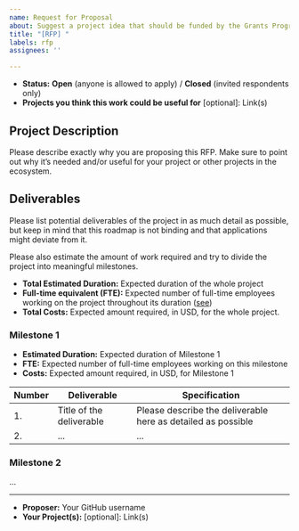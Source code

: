 ```yaml
---
name: Request for Proposal
about: Suggest a project idea that should be funded by the Grants Program
title: "[RFP] "
labels: rfp
assignees: ''

---
```


* **Status:** **Open** (anyone is allowed to apply) / **Closed** (invited respondents only)
* **Projects you think this work could be useful for** [optional]: Link(s)

## Project Description

Please describe exactly why you are proposing this RFP. Make sure to point out why it’s needed and/or useful for your project or other projects in the ecosystem.  

## Deliverables

Please list potential deliverables of the project in as much detail as possible, but keep in mind that this roadmap is not binding and that applications might deviate from it.

Please also estimate the amount of work required and try to divide the project into meaningful milestones.

* **Total Estimated Duration:**    Expected duration of the whole project
* **Full-time equivalent (FTE):** Expected number of full-time employees working on the project throughout its duration ([see](https://en.wikipedia.org/wiki/Full-time_equivalent)) 
* **Total Costs:**                         Expected amount required, in USD, for the whole project. 

### Milestone 1

* **Estimated Duration:** Expected duration of Milestone 1 
* **FTE:**                         Expected number of full-time employees working on this milestone
* **Costs:**                      Expected amount required, in USD, for Milestone 1


| Number | Deliverable | Specification | 
| ----------- | --------------- | ----------------- |
| 1.           | Title of the deliverable | Please describe the deliverable here as detailed as possible |  
| 2.           | ... | ... | 


### Milestone 2

...

---

* **Proposer:** Your GitHub username
* **Your Project(s):** [optional]: Link(s)
